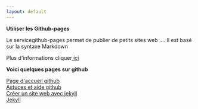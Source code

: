 ```yaml
---
layout: default
---
```

**Utiliser les Github-pages**

Le servicegithub-pages permet de publier de petits sites web ....
Il est basé sur la syntaxe Markdown

Plus d'informations cliquer<a href="https://github.com/adam-p/markdown-here/wiki/Markdown-Cheatsheet"> ici</a> 

**Voici quelques pages sur github**

<a href="https://pages.github.com/">Page d'accueil github</a>  
<a href="https://help.github.com/categories/github-pages-basics/">Astuces et aide github</a>  
<a href="https://jekyllrb.com/">Créer un site web avec jekyll</a>  
<a href="https://help.github.com/articles/configuring-jekyll/">Jekyll</a>  
